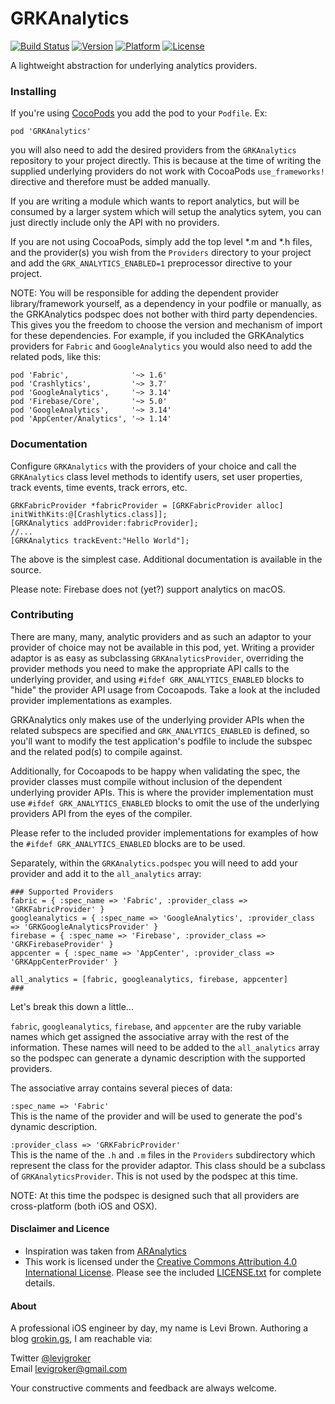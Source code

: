 GRKAnalytics
===========
[![Build Status](https://travis-ci.org/levigroker/GRKAnalytics.svg)](https://travis-ci.org/levigroker/GRKAnalytics)
[![Version](http://img.shields.io/cocoapods/v/GRKAnalytics.svg)](http://cocoapods.org/?q=GRKAnalytics)
[![Platform](http://img.shields.io/cocoapods/p/GRKAnalytics.svg)]()
[![License](http://img.shields.io/cocoapods/l/GRKAnalytics.svg)](https://github.com/levigroker/GRKAnalytics/blob/master/LICENSE.txt)

A lightweight abstraction for underlying analytics providers.

### Installing

If you're using [CocoPods](http://cocopods.org) you add the pod to your `Podfile`. Ex:

	pod 'GRKAnalytics'

you will also need to add the desired providers from the `GRKAnalytics` repository to your
project directly. This is because at the time of writing the supplied underlying providers
do not work with CocoaPods `use_frameworks!` directive and therefore must be added
manually.

If you are writing a module which wants to report analytics, but will be consumed by
a larger system which will setup the analytics sytem, you can just directly include only
the API with no providers.

If you are not using CocoaPods, simply add the top level *.m and *.h files, and the
provider(s) you wish from the `Providers` directory to your project and add the
`GRK_ANALYTICS_ENABLED=1` preprocessor directive to your project.

NOTE: You will be responsible for adding the dependent provider library/framework
yourself, as a dependency in your podfile or manually, as the GRKAnalytics podspec does
not bother with third party dependencies. This gives you the freedom to choose the version
and mechanism of import for these dependencies. For example, if you included the
GRKAnalytics providers for `Fabric` and `GoogleAnalytics` you would also need to add the
related pods, like this:

	pod 'Fabric',              '~> 1.6'
	pod 'Crashlytics',         '~> 3.7'
	pod 'GoogleAnalytics',     '~> 3.14'
	pod 'Firebase/Core',       '~> 5.0'
	pod 'GoogleAnalytics',     '~> 3.14'
	pod 'AppCenter/Analytics', '~> 1.14'

### Documentation

Configure `GRKAnalytics` with the providers of your choice and call the `GRKAnalytics`
class level methods to identify users, set user properties, track events, time events,
track errors, etc.

	GRKFabricProvider *fabricProvider = [GRKFabricProvider alloc] initWithKits:@[Crashlytics.class]];
	[GRKAnalytics addProvider:fabricProvider];
	//...
	[GRKAnalytics trackEvent:"Hello World"];

The above is the simplest case. Additional documentation is available in the source.

Please note: Firebase does not (yet?) support analytics on macOS.

### Contributing

There are many, many, analytic providers and as such an adaptor to your provider of choice
may not be available in this pod, yet. Writing a provider adaptor is as easy as
subclassing `GRKAnalyticsProvider`, overriding the provider methods you need to make
the appropriate API calls to the underlying provider, and using
`#ifdef GRK_ANALYTICS_ENABLED` blocks to "hide" the provider API usage from Cocoapods.
Take a look at the included provider implementations as examples.

GRKAnalytics only makes use of the underlying provider APIs when the related subspecs are
specified and `GRK_ANALYTICS_ENABLED` is defined, so you'll want to modify the test
application's podfile to include the subspec and the related pod(s) to compile against.

Additionally, for Cocoapods to be happy when validating the spec, the provider classes
must compile without inclusion of the dependent underlying provider APIs. This is where
the provider implementation must use `#ifdef GRK_ANALYTICS_ENABLED` blocks to omit the use
of the underlying providers API from the eyes of the compiler.

Please refer to the included provider implementations for examples of how the
`#ifdef GRK_ANALYTICS_ENABLED` blocks are to be used.

Separately, within the `GRKAnalytics.podspec` you will need to add your provider and add
it to the `all_analytics` array:

    ### Supported Providers
    fabric = { :spec_name => 'Fabric', :provider_class => 'GRKFabricProvider' }
    googleanalytics = { :spec_name => 'GoogleAnalytics', :provider_class => 'GRKGoogleAnalyticsProvider' }
    firebase = { :spec_name => 'Firebase', :provider_class => 'GRKFirebaseProvider' }
	appcenter = { :spec_name => 'AppCenter', :provider_class => 'GRKAppCenterProvider' }

	all_analytics = [fabric, googleanalytics, firebase, appcenter]
    ### 
    
Let's break this down a little...

`fabric`, `googleanalytics`, `firebase`, and `appcenter` are the ruby variable names which
get assigned the associative array with the rest of the information. These names will need
to be added to the `all_analytics` array so the podspec can generate a dynamic description
with the supported providers.

The associative array contains several pieces of data:

`:spec_name => 'Fabric'`  
This is the name of the provider and will be used to generate the pod's dynamic
description.

`:provider_class => 'GRKFabricProvider'`  
This is the name of the `.h` and `.m` files in the `Providers` subdirectory which
represent the class for the provider adaptor. This class should be a subclass of
`GRKAnalyticsProvider`. This is not used by the podspec at this time.

NOTE: At this time the podspec is designed such that all providers are cross-platform
(both iOS and OSX).

#### Disclaimer and Licence

* Inspiration was taken from [ARAnalytics](https://github.com/orta/ARAnalytics)
* This work is licensed under the [Creative Commons Attribution 4.0 International License](https://creativecommons.org/licenses/by/4.0/).
  Please see the included [LICENSE.txt](https://github.com/levigroker/GRKAnalytics/blob/master/LICENSE.txt) for complete details.

#### About
A professional iOS engineer by day, my name is Levi Brown. Authoring a blog
[grokin.gs](http://grokin.gs), I am reachable via:

Twitter [@levigroker](https://twitter.com/levigroker)  
Email [levigroker@gmail.com](mailto:levigroker@gmail.com)  

Your constructive comments and feedback are always welcome.
